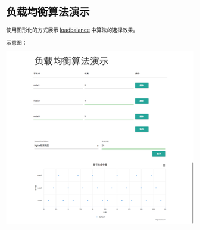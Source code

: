 # 负载均衡算法演示

使用图形化的方式展示 [loadbalance](https://github.com/zhangyuchen0411/loadbalance) 中算法的选择效果。

示意图：

![负载均衡算法演示](负载均衡算法演示.png)





